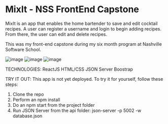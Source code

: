 # MixIt - NSS FrontEnd Capstone

MixIt is an app that enables the home bartender to save and edit cocktail recipes. A user can register a username and login to begin adding recipes. From there, the user can edit and delete recipes.

This was my front-end capstone during my six month program at Nashville Software School.

![image](https://user-images.githubusercontent.com/39492964/45660149-fb727380-babc-11e8-9de6-ca5970e835a9.png)
![image](https://user-images.githubusercontent.com/39492964/45660337-d0d4ea80-babd-11e8-92b6-491c047270be.png)
![image](https://user-images.githubusercontent.com/39492964/45660158-0cbb8000-babd-11e8-934c-f01c49e21c94.png)


TECHNOLOGIES:
ReactJS
HTML/CSS
JSON Server
Boostrap

TRY IT OUT:
This app is not yet deployed. To try it for yourself, follow these steps:
1) Clone the repo
2) Perform an npm install
3) Do an npm start from the project folder
4) Run JSON Server from the api folder: json-server -p 5002 -w database.json


